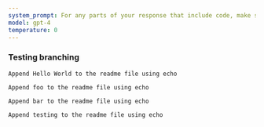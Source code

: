 ```yaml
---
system_prompt: For any parts of your response that include code, make sure to include the filename along with the backtick and the code snippets. For any environment variables, use stubuser and stubpassword as the login. For any commands, auto confirm any prompts on stdin. 
model: gpt-4
temperature: 0
---
```




### Testing branching




```stub
Append Hello World to the readme file using echo
```



```stub
Append foo to the readme file using echo
```



```stub
Append bar to the readme file using echo
```



```stub
Append testing to the readme file using echo
```

